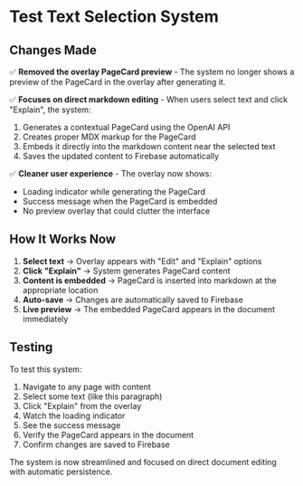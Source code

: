 # Test Text Selection System

## Changes Made

✅ **Removed the overlay PageCard preview** - The system no longer shows a preview of the PageCard in the overlay after generating it.

✅ **Focuses on direct markdown editing** - When users select text and click "Explain", the system:
1. Generates a contextual PageCard using the OpenAI API
2. Creates proper MDX markup for the PageCard
3. Embeds it directly into the markdown content near the selected text
4. Saves the updated content to Firebase automatically

✅ **Cleaner user experience** - The overlay now shows:
- Loading indicator while generating the PageCard
- Success message when the PageCard is embedded
- No preview overlay that could clutter the interface

## How It Works Now

1. **Select text** → Overlay appears with "Edit" and "Explain" options
2. **Click "Explain"** → System generates PageCard content
3. **Content is embedded** → PageCard is inserted into markdown at the appropriate location
4. **Auto-save** → Changes are automatically saved to Firebase
5. **Live preview** → The embedded PageCard appears in the document immediately

## Testing

To test this system:
1. Navigate to any page with content
2. Select some text (like this paragraph)
3. Click "Explain" from the overlay
4. Watch the loading indicator
5. See the success message
6. Verify the PageCard appears in the document
7. Confirm changes are saved to Firebase

The system is now streamlined and focused on direct document editing with automatic persistence.
